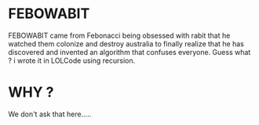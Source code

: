 # FEBOWABIT

FEBOWABIT came from Febonacci being obsessed with rabit that he watched them colonize and destroy australia to finally realize that he has discovered and invented an algorithm that confuses everyone. Guess what ? i wrote it in LOLCode using recursion.

# WHY ?

We don't ask that here.....
